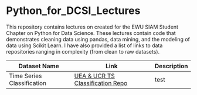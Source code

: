 # Python_for_DCSI_Lectures

This repository contains lectures on created for the EWU SIAM Student Chapter on Python for Data Science. These lectures contain code that demonstrates cleaning data using pandas, data mining, and the modeling of data using Scikit Learn. I have also provided a list of links to data repositories ranging in complexity (from clean to raw datasets).

| Dataset Name | Link | Description
| --- | --- | --- |
| Time Series Classification | [UEA & UCR TS Classification Repo](http://www.timeseriesclassification.com/index.php) | test |
